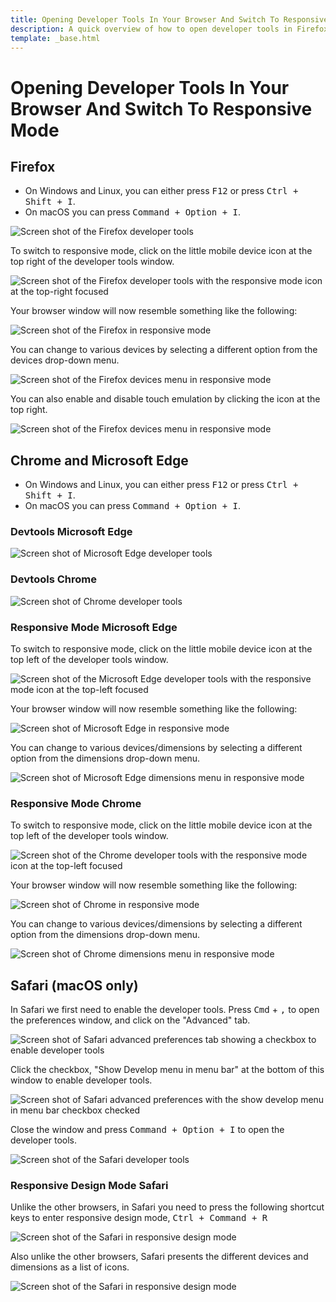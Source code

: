 ```yaml
---
title: Opening Developer Tools In Your Browser And Switch To Responsive Mode
description: A quick overview of how to open developer tools in Firefox, Edge, Chrome and Safari on desktop.
template: _base.html
---
```


# Opening Developer Tools In Your Browser And Switch To Responsive Mode

## Firefox

- On Windows and Linux, you can either press <kbd>F12</kbd> or press <kbd>Ctrl<kbd> + </kbd>Shift<kbd> + </kbd>I</kbd>.
- On macOS you can press <kbd>Command<kbd> + </kbd>Option<kbd> + </kbd>I</kbd>.

![Screen shot of the Firefox developer tools](/assets/media/devtools/firefox.png)

To switch to responsive mode, click on the little mobile device icon at the top right of the developer tools window.

![Screen shot of the Firefox developer tools with the responsive mode icon at the top-right focused](/assets/media/devtools/firefox-responsive-mode-icon.png)

Your browser window will now resemble something like the following:

![Screen shot of the Firefox in responsive mode](/assets/media/devtools/firefox-responsive-mode.png)

You can change to various devices by selecting a different option from the devices drop-down menu.

![Screen shot of the Firefox devices menu in responsive mode](/assets/media/devtools/firefox-responsive-mode-devices.png)

You can also enable and disable touch emulation by clicking the icon at the top right.

![Screen shot of the Firefox devices menu in responsive mode](/assets/media/devtools/firefox-responsive-mode-touch.png)

## Chrome and Microsoft Edge

- On Windows and Linux, you can either press <kbd>F12</kbd> or press <kbd>Ctrl<kbd> + </kbd>Shift<kbd> + </kbd>I</kbd>.
- On macOS you can press <kbd>Command<kbd> + </kbd>Option<kbd> + </kbd>I</kbd>.

### Devtools Microsoft Edge

![Screen shot of Microsoft Edge developer tools](/assets/media/devtools/edge.png)

### Devtools Chrome

![Screen shot of Chrome developer tools](/assets/media/devtools/chrome.png)

### Responsive Mode Microsoft Edge

To switch to responsive mode, click on the little mobile device icon at the top left of the developer tools window.

![Screen shot of the Microsoft Edge developer tools with the responsive mode icon at the top-left focused](/assets/media/devtools/edge-responsive-mode-icon.png)

Your browser window will now resemble something like the following:

![Screen shot of Microsoft Edge in responsive mode](/assets/media/devtools/edge-responsive-mode.png)

You can change to various devices/dimensions by selecting a different option from the dimensions drop-down menu.

![Screen shot of Microsoft Edge dimensions menu in responsive mode](/assets/media/devtools/edge-responsive-mode-devices.png)

### Responsive Mode Chrome

To switch to responsive mode, click on the little mobile device icon at the top left of the developer tools window.

![Screen shot of the Chrome developer tools with the responsive mode icon at the top-left focused](/assets/media/devtools/chrome-responsive-mode-icon.png)

Your browser window will now resemble something like the following:

![Screen shot of Chrome in responsive mode](/assets/media/devtools/chrome-responsive-mode.png)

You can change to various devices/dimensions by selecting a different option from the dimensions drop-down menu.

![Screen shot of Chrome dimensions menu in responsive mode](/assets/media/devtools/chrome-responsive-mode-devices.png)

## Safari (macOS only)

In Safari we first need to enable the developer tools. Press <kbd>Cmd</kbd> + <kbd>,</kbd> to open the preferences window, and click on the "Advanced" tab.

![Screen shot of Safari advanced preferences tab showing a checkbox to enable developer tools](/assets/media/devtools/safari-advanced-preferences.png)

Click the checkbox, "Show Develop menu in menu bar" at the bottom of this window to enable developer tools.

![Screen shot of Safari advanced preferences with the show develop menu in menu bar checkbox checked](/assets/media/devtools/safari-develop-menu-checked.png)

Close the window and press <kbd>Command<kbd> + </kbd>Option<kbd> + </kbd>I</kbd> to open the developer tools.

![Screen shot of the Safari developer tools](/assets/media/devtools/safari.png)

### Responsive Design Mode Safari

Unlike the other browsers, in Safari you need to press the following shortcut keys to enter responsive design mode, <kbd>Ctrl<kbd> + </kbd>Command<kbd> + </kbd>R</kbd>

![Screen shot of the Safari in responsive design mode](/assets/media/devtools/safari-responsive.png)

Also unlike the other browsers, Safari presents the different devices and dimensions as a list of icons.

![Screen shot of the Safari in responsive design mode](/assets/media/devtools/safari-responsive-icons.png)

